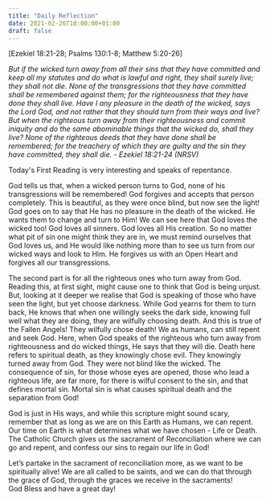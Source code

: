 ```yaml
---
title: "Daily Reflection"
date: 2021-02-26T10:00:00+01:00
draft: false
---
```


[Ezekiel 18:21-28; Psalms 130:1-8; Matthew 5:20-26]

_But if the wicked turn away from all their sins that they have committed and keep all my statutes and do what is lawful and right, they shall surely live; they shall not die. None of the transgressions that they have committed shall be remembered against them; for the righteousness that they have done they shall live. Have I any pleasure in the death of the wicked, says the Lord God, and not rather that they should turn from their ways and live? But when the righteous turn away from their righteousness and commit iniquity and do the same abominable things that the wicked do, shall they live? None of the righteous deeds that they have done shall be remembered; for the treachery of which they are guilty and the sin they have committed, they shall die. - Ezekiel 18:21-24 (NRSV)_

Today's First Reading is very interesting and speaks of repentance.

God tells us that, when a wicked person turns to God, none of his transgressions will be remembered! God forgives and accepts that person completely. This is beautiful, as they were once blind, but now see the light! God goes on to say that He has no pleasure in the death of the wicked. He wants them to change and turn to Him! We can see here that God loves the wicked too! God loves all sinners. God loves all His creation. So no matter what pit of sin one might think they are in, we must remind ourselves that God loves us, and He would like nothing more than to see us turn from our wicked ways and look to Him. He forgives us with an Open Heart and forgives all our transgressions.

The second part is for all the righteous ones who turn away from God. Reading this, at first sight, might cause one to think that God is being unjust. But, looking at it deeper we realise that God is speaking of those who have seen the light, but yet choose darkness. While God yearns for them to turn back, He knows that when one willingly seeks the dark side, knowing full well what they are doing, they are wilfully choosing death. And this is true of the Fallen Angels! They wilfully chose death! We as humans, can still repent and seek God. Here, when God speaks of the righteous who turn away from righteousness and do wicked things, He says that they will die. Death here refers to spiritual death, as they knowingly chose evil. They knowingly turned away from God. They were not blind like the wicked. The consequence of sin, for those whose eyes are opened, those who lead a righteous life, are far more, for there is wilful consent to the sin, and that defines mortal sin. Mortal sin is what causes spiritual death and the separation from God!

God is just in His ways, and while this scripture might sound scary, remember that as long as we are on this Earth as Humans, we can repent. Our time on Earth is what determines what we have chosen - Life or Death. The Catholic Church gives us the sacrament of Reconciliation where we can go and repent, and confess our sins to regain our life in God!

Let’s partake in the sacrament of reconciliation more, as we want to be spiritually alive! We are all called to be saints, and we can do that through the grace of God, through the graces we receive in the sacraments!  
God Bless and have a great day!